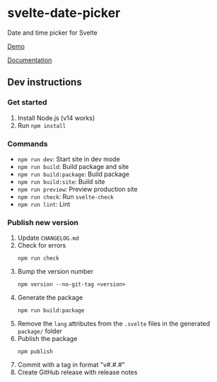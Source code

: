# svelte-date-picker

Date and time picker for Svelte

[Demo](https://svelte-date-picker.kasper.space/demo)

[Documentation](https://svelte-date-picker.kasper.space/docs)

## Dev instructions

### Get started

1. Install Node.js (v14 works)
2. Run `npm install`

### Commands

- `npm run dev`: Start site in dev mode
- `npm run build`: Build package and site
- `npm run build:package`: Build package
- `npm run build:site`: Build site
- `npm run preview`: Preview production site
- `npm run check`: Run `svelte-check`
- `npm run lint`: Lint

### Publish new version

1. Update `CHANGELOG.md`
2. Check for errors
    ```
    npm run check
    ```
3. Bump the version number
    ```
    npm version --no-git-tag <version>
    ```
4. Generate the package
    ```
    npm run build:package
    ```
5. Remove the `lang` attributes from the `.svelte` files in the generated `package/` folder
6. Publish the package
    ```
    npm publish
    ```
7. Commit with a tag in format "v#.#.#"
8. Create GitHub release with release notes
